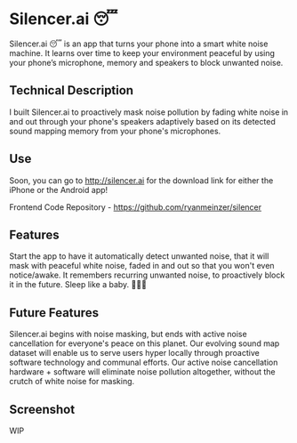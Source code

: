 # Silencer.ai 😴

Silencer.ai 😴 is an app that turns your phone into a smart white noise machine. It learns over time to keep your environment peaceful by using your phone’s microphone, memory and speakers to block unwanted noise.

## Technical Description

I built Silencer.ai to proactively mask noise pollution by fading white noise in and out through your phone's speakers adaptively based on its detected sound mapping memory from your phone's microphones.

## Use

Soon, you can go to http://silencer.ai for the download link for either the iPhone or the Android app!

Frontend Code Repository - https://github.com/ryanmeinzer/silencer

## Features

Start the app to have it automatically detect unwanted noise, that it will mask with peaceful white noise, faded in and out so that you won't even notice/awake. It remembers recurring unwanted noise, to proactively block it in the future. Sleep like a baby. 👶🏻💤

## Future Features

Silencer.ai begins with noise masking, but ends with active noise cancellation for everyone's peace on this planet. Our evolving sound map dataset will enable us to serve users hyper locally through proactive software technology and communal efforts. Our active noise cancellation hardware + software will eliminate noise pollution altogether, without the crutch of white noise for masking.

## Screenshot

WIP
